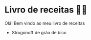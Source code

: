 # Livro de receitas :man_cook:

Olá! Bem vindo ao meu livro de receitas

- Strogonoff de grão de bico
